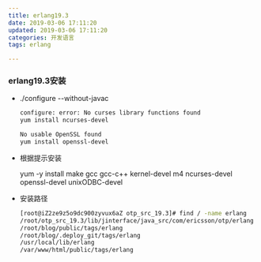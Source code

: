 ```yaml
---
title: erlang19.3
date: 2019-03-06 17:11:20
updated: 2019-03-06 17:11:20
categories: 开发语言
tags: erlang

---
```


### erlang19.3安装

- ./configure  --without-javac

  ```bash
  configure: error: No curses library functions found
  yum install ncurses-devel
  
  No usable OpenSSL found
  yum install openssl-devel
  ```

- 根据提示安装

  yum -y install make gcc gcc-c++ kernel-devel m4 ncurses-devel openssl-devel unixODBC-devel

- 安装路径

  ```bash
  [root@iZ2ze9z5o9dc900zyvux6aZ otp_src_19.3]# find / -name erlang
  /root/otp_src_19.3/lib/jinterface/java_src/com/ericsson/otp/erlang
  /root/blog/public/tags/erlang
  /root/blog/.deploy_git/tags/erlang
  /usr/local/lib/erlang
  /var/www/html/public/tags/erlang
  ```
